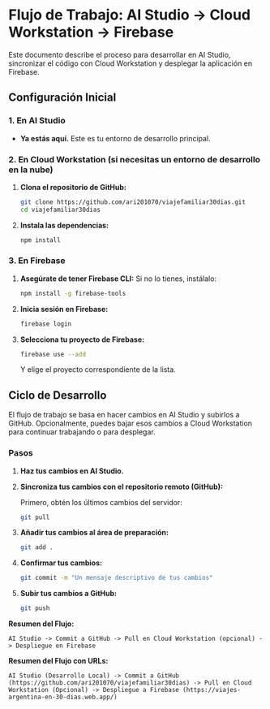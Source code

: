 # Flujo de Trabajo: AI Studio -> Cloud Workstation -> Firebase

Este documento describe el proceso para desarrollar en AI Studio, sincronizar el código con Cloud Workstation y desplegar la aplicación en Firebase.

## Configuración Inicial

### 1. En AI Studio

*   **Ya estás aquí.** Este es tu entorno de desarrollo principal.

### 2. En Cloud Workstation (si necesitas un entorno de desarrollo en la nube)

1.  **Clona el repositorio de GitHub:**

    ```bash
    git clone https://github.com/ari201070/viajefamiliar30dias.git
    cd viajefamiliar30dias
    ```

2.  **Instala las dependencias:**

    ```bash
    npm install
    ```

### 3. En Firebase

1.  **Asegúrate de tener Firebase CLI:** Si no lo tienes, instálalo:

    ```bash
    npm install -g firebase-tools
    ```

2.  **Inicia sesión en Firebase:**

    ```bash
    firebase login
    ```

3.  **Selecciona tu proyecto de Firebase:**

    ```bash
    firebase use --add
    ```
    Y elige el proyecto correspondiente de la lista.

## Ciclo de Desarrollo

El flujo de trabajo se basa en hacer cambios en AI Studio y subirlos a GitHub. Opcionalmente, puedes bajar esos cambios a Cloud Workstation para continuar trabajando o para desplegar.

### Pasos

1.  **Haz tus cambios en AI Studio.**

2.  **Sincroniza tus cambios con el repositorio remoto (GitHub):**

    Primero, obtén los últimos cambios del servidor:
    ```bash
    git pull
    ```

3.  **Añadir tus cambios al área de preparación:**

    ```bash
    git add .
    ```

4.  **Confirmar tus cambios:**

    ```bash
    git commit -m "Un mensaje descriptivo de tus cambios"
    ```

5.  **Subir tus cambios a GitHub:**

    ```bash
    git push
    ```

**Resumen del Flujo:**

`AI Studio -> Commit a GitHub -> Pull en Cloud Workstation (opcional) -> Despliegue en Firebase`

**Resumen del Flujo con URLs:**

`AI Studio (Desarrollo Local) -> Commit a GitHub (https://github.com/ari201070/viajefamiliar30dias) -> Pull en Cloud Workstation (Opcional) -> Despliegue a Firebase (https://viajes-argentina-en-30-dias.web.app/)`
